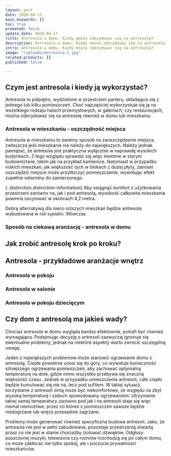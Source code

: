 ```yaml
---
layout: post
date: 2020-04-17
main_keywords: []
toc: true
promoted: false
update_date: 2020-04-17
title: Antresola w domu. Kiedy można zdecydować się na antresolę?
description: Antresola w domu. Kiedy można zdecydować się na antresolę?
intro: Antresola w domu. Kiedy można zdecydować się na antresolę?
image: "/uploads/antresola-1.jpg"
related_products: []
published: false

---
```

## Czym jest antresola i kiedy ją wykorzystać?

Antresola to półpiętro, wydzielone w przestrzeni parteru, składające się z jednego lub kilku pomieszczeń. Choć najczęściej wykorzystuje się ją na wszelkiego rodzaju halach przemysłowych, w galeriach, czy restauracjach, można zdecydować się na antresolę również w domu lub mieszkaniu.

### Antresola w mieszkaniu - oszczędność miejsca

Antresola w mieszkaniu to świetny sposób na zaoszczędzenie miejsca, zwłaszcza jeśli mieszkanie nie należy do największych. Należy jednak pamiętać, że antresola jest praktyczna wyłącznie w naprawdę  wysokich budynkach. Z tego względu sprawdzi się więc świetnie w starym budownictwie, takim jak na przykład kamienice. Natomiast w przypadku niskich mieszkań, jak większość tych w blokach z dużej płyty, zamiast oszczędzić miejsce może przytłoczyć pomieszczenie, wywołując efekt zupełnie odwrotny do zamierzonego.

{:.distinction.distinction-information}
Aby osiągnąć komfort z użytkowania przestrzeni zarówno na, jak i pod antresolą, wysokość całkowita mieszkania powinna oscylować w okolicach 4,2 metra.

Dobrą alternatywą dla nieco niższych mieszkań będzie antresola wybudowana w roli sypialni. Wówczas 

### Sposób na ciekawą aranżację - antresola w domu

## Jak zrobić antresolę krok po kroku?

## Antresola - przykładowe aranżacje wnętrz

### Antresola w pokoju

### Antresola w salonie

### Antresola w pokoju dziecięcym

## Czy dom z antresolą ma jakieś wady?

Chociaż antresola w domu wygląda bardzo efektownie, potrafi być również wymagająca. Podejmując decyzję o antresoli zazwyczaj ignoruje się ewentualne problemy, jednak na niektóre aspekty warto zwrócić szczególną uwagę.

Jeden z największych problemów może stanowić ogrzewanie domu z antresolą. Ciepłe powietrze unosi się do góry, co wywołuje konieczność silniejszego ogrzewania pomieszczeń, aby zachować optymalną temperaturę na dole, gdzie mimo wszystko przebywa się znaczną większość czasu. Jednak w przypadku umieszczenia antresoli, całe ciepło będzie kumulować się nie na, lecz pod sufitem. W takiej sytuacji, korzystanie z antresoli zimą może być niekomfortowe, ze względu na zbyt wysoką temperaturę i zaduch spowodowany ogrzewaniem. Utrzymanie takiej samej temperatury zarówno pod jak i na antresoli staje się więc niemal niemożliwe, przez co któreś z pomieszczeń zawsze będzie niedogrzane lub wręcz przesadnie zagrzane.

Problemy może generować również specyficzna budowa antresoli. Jako, że antresola nie jest w pełni zabudowana, pozostaje przestrzenią otwartą przez co nie jest w stanie chociażby izolować dźwięków. Odgłosy puszczonej muzyki, telewizora czy rozmów rozchodzą się po całym domu, co może zakłócać nie tylko spokój, ale i poczucie prywatności mieszkańców.